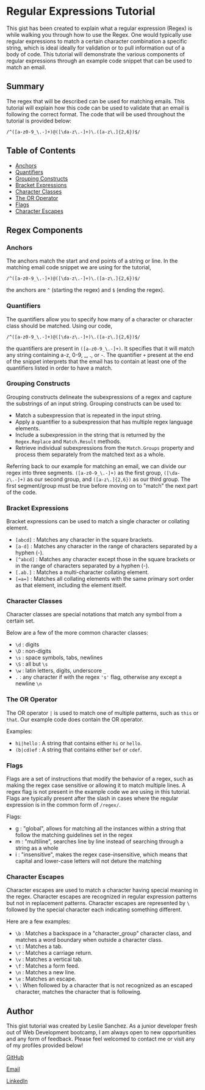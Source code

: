 # Regular Expressions Tutorial

This gist has been created to explain what a regular expression (Regex) is while walking you through how to use the Regex. One would typically use regular expressions to match a certain character combination a specific string, which is ideal ideally for validation or to pull information out of a body of code. This tutorial will demonstrate the various components of regular expressions through an example code snippet that can be used to match an email.

## Summary

The regex that will be described can be used for matching emails. This tutorial will explain how this code can be used to validate that an email is following the correct format. The code that will be used throughout the tutorial is provided below:

`/^([a-z0-9_\.-]+)@([\da-z\.-]+)\.([a-z\.]{2,6})$/`

## Table of Contents

- [Anchors](#anchors)
- [Quantifiers](#quantifiers)
- [Grouping Constructs](#grouping-constructs)
- [Bracket Expressions](#bracket-expressions)
- [Character Classes](#character-classes)
- [The OR Operator](#the-or-operator)
- [Flags](#flags)
- [Character Escapes](#character-escapes)

## Regex Components

### Anchors

The anchors match the start and end points of a string or line.
In the matching email code snippet we are using for the tutorial, 

`/^([a-z0-9_\.-]+)@([\da-z\.-]+)\.([a-z\.]{2,6})$/`

the anchors are `^` (starting the regex) and `$` (ending the regex).


### Quantifiers

The quantifiers allow you to specify how many of a character or character class should be matched.
Using our code, 

`/^([a-z0-9_\.-]+)@([\da-z\.-]+)\.([a-z\.]{2,6})$/` 

the quantifiers are present in `([a-z0-9_\.-]+)`. It specifies that it will match any string containing a-z, 0-9, _, ., or -. The quantifier `+` present at the end of the snippet interprets that the email has to contain at least one of the quantifiers listed in order to have a match.


### Grouping Constructs

Grouping constructs delineate the subexpressions of a regex and capture the substrings of an input string. Grouping constructs can be used to:
* Match a subexpression that is repeated in the input string.
* Apply a quantifier to a subexpression that has multiple regex language elements.
* Include a subexpression in the string that is returned by the `Regex.Replace` and `Match.Result` methods.
* Retrieve individual subexpressions from the `Match.Groups` property and process them separately from the matched text as a whole.

Referring back to our example for matching an email, we can divide our regex into three segments. `([a-z0-9_\.-]+)` as the first group, `([\da-z\.-]+)` as our second group, and `([a-z\.]{2,6})` as our third group. The first segment/group must be true before moving on to "match" the next part of the code.


### Bracket Expressions

Bracket expressions can be used to match a single character or collating element.
* `[abcd]` : Matches any character in the square brackets.
* `[a-d]` : Matches any character in the range of characters separated by a hyphen (-).
* `[^abcd]` : Matches any character except those in the square brackets or in the range of characters separated by a hyphen (-).
* `[.ab.]` : Matches a multi-character collating element.
* `[=a=]` : Matches all collating elements with the same primary sort order as that element, including the element itself.


### Character Classes

Character classes are special notations that match any symbol from a certain set.

Below are a few of the more common character classes: 
* `\d` : digits
* `\D` : non-digits
* `\s` : space symbols, tabs, newlines
* `\S` : all but `\s`
* `\w` : latin letters, digits, underscore `_`
* `.` : any character if with the regex `'s'` flag, otherwise any except a newline `\n`


### The OR Operator

The OR operator `|` is used to match one of multiple patterns, such as `this` or `that`.
Our example code does contain the OR operator.

Examples: 
* `hi|hello` : A string that contains either `hi` or `hello`.
* `(b|cd)ef` : A string that contains either `bef` or `cdef`.

### Flags

Flags are a set of instructions that modify the behavior of a regex, such as making the regex case sensitive or allowing it to match multiple lines. A regex flag is not present in the example code we are using in this tutorial. Flags are typically present after the slash in cases where the regular expression is in the common form of `/regex/`.

Flags: 
* g : "global", allows for matching all the instances within a string that follow the matching guidelines set in the regex
* m : "multiline", searches line by line instead of searching through a string as a whole
* i : "insensitive", makes the regex case-insensitive, which means that capital and lower-case letters will not deture the matching


### Character Escapes

Character escapes are used to match a character having special meaning in the regex. Character escapes are recognized in regular expression patterns but not in replacement patterns. Character escapes are represented by `\` followed by the special character each indicating something different.

Here are a few examples: 
* `\b` : Matches a backspace in a "character_group" character class, and matches a word boundary when outside a character class.
* `\t` : Matches a tab.
* `\r` : Matches a carriage return. 
* `\v` : Matches a vertical tab.
* `\f` : Matches a form feed.
* `\n` : Matches a new line.
* `\e` : Matches an escape.
* `\` : When followed by a character that is not recognized as an escaped character, matches the character that is following.


## Author

This gist tutorial was created by Leslie Sanchez.
As a junior developer fresh out of Web Development bootcamp, I am always open to new opportunities and any form of feedback.
Please feel welcomed to contact me or visit any of my profiles provided below!

[GitHub](https://github.com/lexslie)

[Email](lesliiee727@gmail.com)

[LinkedIn](https://www.linkedin.com/in/leslie-sanchez-903241167/)
